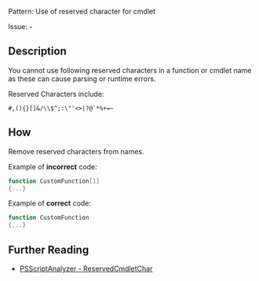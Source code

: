 Pattern: Use of reserved character for cmdlet

Issue: -

## Description

You cannot use following reserved characters in a function or cmdlet name as these can cause parsing or runtime errors.

Reserved Characters include: 
```
#,(){}[]&/\\$^;:\"'<>|?@`*%+=~
```

## How

Remove reserved characters from names.

Example of **incorrect** code:

``` PowerShell
function CustomFunction[1]
{...}
```

Example of **correct** code:

``` PowerShell
function CustomFunction
{...}
```

## Further Reading

* [PSScriptAnalyzer - ReservedCmdletChar](https://github.com/PowerShell/PSScriptAnalyzer/tree/master/docs/Rules/ReservedCmdletChar.md)